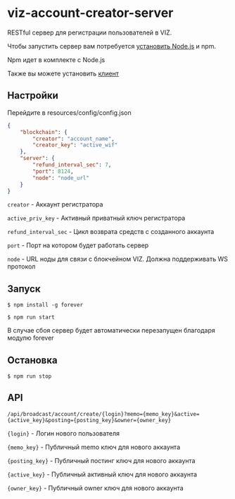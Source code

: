 # viz-account-creator-server
RESTful сервер для регистрации пользователей в VIZ.

Чтобы запустить сервер вам потребуется [установить Node.js](https://nodejs.org/en/download/package-manager/) и npm.

Npm идет в комплекте с Node.js

Также вы можете установить [клиент](https://github.com/Ivanzar/viz-account-creator-client)

## Настройки

Перейдите в resources/config/config.json

```json
{
    "blockchain": {
        "creator": "account_name",
        "creator_key": "active_wif"
    },
    "server": {
        "refund_interval_sec": 7,
        "port": 8124,
        "node": "node_url"
    }
}
```


``creator`` - Аккаунт регистратора

``active_priv_key`` - Активный приватный ключ регистратора

``refund_interval_sec`` - Цикл возврата средств с созданного аккаунта

``port`` - Порт на котором будет работать сервер

``node``  - URL ноды для связи c блокчейном VIZ. Должна поддерживать WS протокол

## Запуск

``$ npm install -g forever``

``$ npm run start``

В случае сбоя сервер будет автоматически перезапущен благодаря модулю forever

## Остановка

``$ npm run stop``

## API

``/api/broadcast/account/create/{login}?memo={memo_key}&active={active_key}&posting={posting_key}&owner={owner_key}``

``{login}`` - Логин нового пользователя

``{memo_key}`` - Публичный memo ключ для нового аккаунта

``{posting_key}`` - Публичный постинг ключ для нового аккаунта

``{active_key}`` - Публичный активный ключ для нового аккаунта

``{owner_key}`` - Публичный owner ключ для нового аккаунта